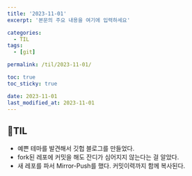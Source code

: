 ```yaml
---
title: '2023-11-01'
excerpt: '본문의 주요 내용을 여기에 입력하세요'

categories:
  - TIL
tags:
  - [git]

permalink: /til/2023-11-01/

toc: true
toc_sticky: true

date: 2023-11-01
last_modified_at: 2023-11-01
---
```


## 🎉TIL

- 예쁜 테마를 발견해서 깃헙 블로그를 만들었다.
- fork된 레포에 커밋을 해도 잔디가 심어지지 않는다는 걸 알았다.
- 새 레포를 파서 Mirror-Push를 했다. 커밋이력까지 함께 복사된다.
